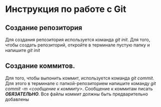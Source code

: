 # Инструкция по работе с Git

## Создание репозитория
Для создания репозитория используется команда *git init*. 
Для того, чтобы создать репозиторий, откройте в терминале пустую папку и напишите *git init*










## Создание коммитов.
Для того, чтобы выпонить коммит, используется команда *git commit*.
Для этого в терминале с папкой-репозиторием напишите команду *git commit -m <сообщение к коммиту>*. Сообщение к коммитам писать ***ОБЯЗАТЕЛЬНО***. Все файлы коммит должны быть предварительно добавлены

